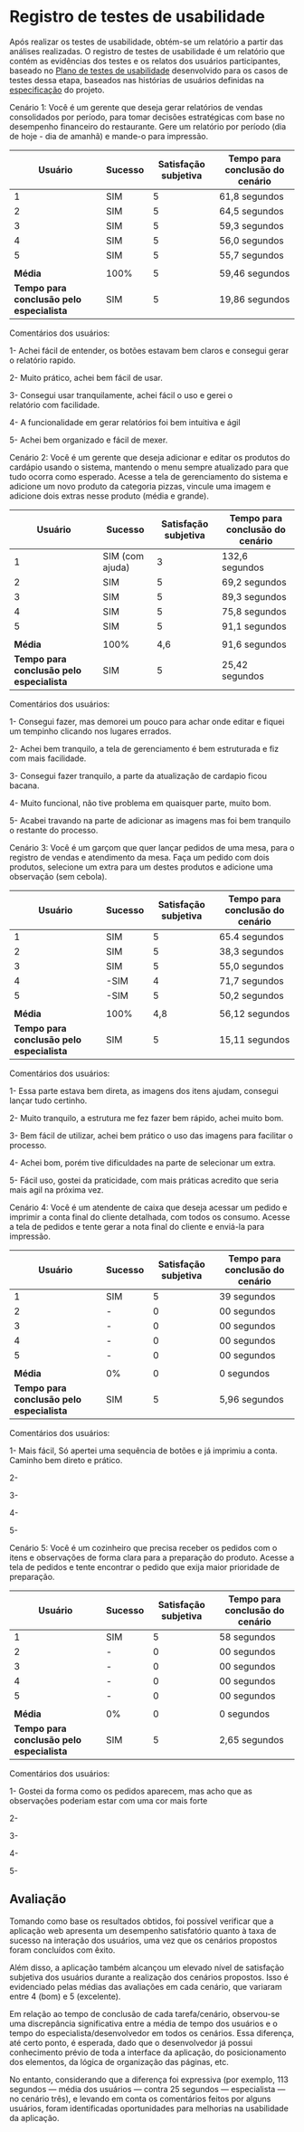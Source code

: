 # Registro de testes de usabilidade

Após realizar os testes de usabilidade, obtém-se um relatório a partir das análises realizadas. O registro de testes de usabilidade é um relatório que contém as evidências dos testes e os relatos dos usuários participantes, baseado no <a href="09-Plano-testes-usabilidade.md"> Plano de testes de usabilidade</a> desenvolvido para os casos de testes dessa etapa, baseados nas histórias de usuários definidas na <a href="02-Especificacao.md">especificação</a> do projeto.

Cenário 1: Você é um gerente que deseja gerar relatórios de vendas consolidados por período, para tomar decisões estratégicas com base no desempenho financeiro do restaurante. Gere um relatório por período (dia de hoje - dia de amanhã) e mande-o para impressão.

| Usuário | Sucesso | Satisfação subjetiva | Tempo para conclusão do cenário |
|---------|-----------------|----------------------|---------------------------------|
| 1       | SIM             | 5                    | 61,8 segundos                  |
| 2       | SIM             | 5                    | 64,5 segundos                  |
| 3       | SIM             | 5                    | 59,3 segundos                  |
| 4       | SIM             | 5                    | 56,0 segundos                  |
| 5       | SIM             | 5                    | 55,7 segundos                  |
|  |  |  |  |
| **Média**     | 100%           | 5                | 59,46 segundos                           |
| **Tempo para conclusão pelo especialista** | SIM | 5 | 19,86 segundos |


Comentários dos usuários:

1- Achei fácil de entender, os botões estavam bem claros e consegui gerar o relatório rapido.

2- Muito prático, achei bem fácil de usar.

3- Consegui usar tranquilamente, achei fácil o uso e gerei o relatório com facilidade.

4- A funcionalidade em gerar relatórios foi bem intuitiva e ágil

5- Achei bem organizado e fácil de mexer.



Cenário 2: Você é um gerente que deseja adicionar e editar os produtos do cardápio usando o sistema, mantendo o menu sempre atualizado para que tudo ocorra como esperado. Acesse a tela de gerenciamento do sistema e adicione um novo produto da categoria pizzas, vincule uma imagem e adicione dois extras nesse produto (média e grande).  

| Usuário | Sucesso | Satisfação subjetiva | Tempo para conclusão do cenário |
|---------|-----------------|----------------------|---------------------------------|
| 1       | SIM (com ajuda) | 3                    | 132,6 segundos                 |
| 2       | SIM             | 5                    | 69,2 segundos                  |
| 3       | SIM             | 5                    | 89,3 segundos                  |
| 4       | SIM             | 5                    | 75,8 segundos                  |
| 5       | SIM             | 5                    | 91,1 segundos                  |
|  |  |  |  |
| **Média**     | 100%           | 4,6                | 91,6 segundos                           |
| **Tempo para conclusão pelo especialista** | SIM | 5 | 25,42 segundos |


Comentários dos usuários:

1- Consegui fazer, mas demorei um pouco para achar onde editar e fiquei um tempinho clicando nos lugares errados.

2- Achei bem tranquilo, a tela de gerenciamento é bem estruturada e fiz com mais facilidade.

3- Consegui fazer tranquilo, a parte da atualização de cardapio ficou bacana.

4- Muito funcional, não tive problema em quaisquer parte, muito bom.

5- Acabei travando na parte de adicionar as imagens mas foi bem tranquilo o restante do processo.



Cenário 3: Você é um garçom que quer lançar pedidos de uma mesa, para o registro de vendas e atendimento da mesa. Faça um pedido com dois produtos, selecione um extra para um destes produtos e adicione uma observação (sem cebola). 

| Usuário | Sucesso | Satisfação subjetiva | Tempo para conclusão do cenário |
|---------|-----------------|----------------------|---------------------------------|
| 1       | SIM             | 5                    | 65.4 segundos                  |
| 2       | SIM             | 5                    | 38,3 segundos                  |
| 3       | SIM             | 5                    | 55,0 segundos                  |
| 4       | -SIM            | 4                    | 71,7 segundos                  |
| 5       | -SIM            | 5                    | 50,2 segundos                  |
|  |  |  |  |
| **Média**     | 100%           | 4,8                | 56,12 segundos                           |
| **Tempo para conclusão pelo especialista** | SIM | 5 | 15,11 segundos |


Comentários dos usuários:

1- Essa parte estava bem direta, as imagens dos itens ajudam, consegui lançar tudo certinho.

2- Muito tranquilo, a estrutura me fez fazer bem rápido, achei muito bom.

3- Bem fácil de utilizar, achei bem prático o uso das imagens para facilitar o processo. 

4- Achei bom, porém tive dificuldades na parte de selecionar um extra.

5- Fácil uso, gostei da praticidade, com mais práticas acredito que seria mais agil na próxima vez.


Cenário 4: Você é um atendente de caixa que deseja acessar um pedido e imprimir a conta final do cliente detalhada, com todos os consumo. Acesse a tela de pedidos e tente gerar a nota final do cliente e enviá-la para impressão.

| Usuário | Sucesso | Satisfação subjetiva | Tempo para conclusão do cenário |
|---------|-----------------|----------------------|---------------------------------|
| 1       | SIM             | 5                    | 39 segundos                  |
| 2       | -             | 0                    | 00 segundos                  |
| 3       | -             | 0                    | 00 segundos                  |
| 4       | -             | 0                    | 00 segundos                  |
| 5       | -             | 0                    | 00 segundos                  |
|  |  |  |  |
| **Média**     | 0%           | 0                | 0 segundos                           |
| **Tempo para conclusão pelo especialista** | SIM | 5 | 5,96 segundos |


Comentários dos usuários:

1- Mais fácil, Só apertei uma sequência de botões e já imprimiu a conta. Caminho bem direto e prático.

2-

3-

4-

5-



Cenário 5: Você é um cozinheiro que precisa receber os pedidos com o itens e observações de forma clara para a preparação do produto. Acesse a tela de pedidos e tente encontrar o pedido que exija maior prioridade de preparação.

| Usuário | Sucesso | Satisfação subjetiva | Tempo para conclusão do cenário |
|---------|-----------------|----------------------|---------------------------------|
| 1       | SIM             | 5                    | 58 segundos                  |
| 2       | -             | 0                    | 00 segundos                  |
| 3       | -             | 0                    | 00 segundos                  |
| 4       | -             | 0                    | 00 segundos                  |
| 5       | -             | 0                    | 00 segundos                  |
|  |  |  |  |
| **Média**     | 0%           | 0                | 0 segundos                           |
| **Tempo para conclusão pelo especialista** | SIM | 5 | 2,65 segundos |


Comentários dos usuários:

1- Gostei da forma como os pedidos aparecem, mas acho que as observações poderiam estar com uma cor mais forte

2-

3-

4-

5-


## Avaliação 

Tomando como base os resultados obtidos, foi possível verificar que a aplicação web apresenta um desempenho satisfatório quanto à taxa de sucesso na interação dos usuários, uma vez que os cenários propostos foram concluídos com êxito.

Além disso, a aplicação também alcançou um elevado nível de satisfação subjetiva dos usuários durante a realização dos cenários propostos. Isso é evidenciado pelas médias das avaliações em cada cenário, que variaram entre 4 (bom) e 5 (excelente).

Em relação ao tempo de conclusão de cada tarefa/cenário, observou-se uma discrepância significativa entre a média de tempo dos usuários e o tempo do especialista/desenvolvedor em todos os cenários. Essa diferença, até certo ponto, é esperada, dado que o desenvolvedor já possui conhecimento prévio de toda a interface da aplicação, do posicionamento dos elementos, da lógica de organização das páginas, etc.

No entanto, considerando que a diferença foi expressiva (por exemplo, 113 segundos — média dos usuários — contra 25 segundos — especialista — no cenário três), e levando em conta os comentários feitos por alguns usuários, foram identificadas oportunidades para melhorias na usabilidade da aplicação.
